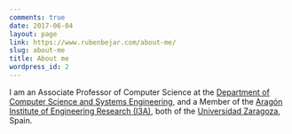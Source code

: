 ```yaml
---
comments: true
date: 2017-06-04
layout: page
link: https://www.rubenbejar.com/about-me/
slug: about-me
title: About me
wordpress_id: 2
---
```


I am an Associate Professor of Computer Science at the [Department of Computer Science and Systems Engineering](http://diis.unizar.es), and a Member of the [Aragón Institute of Engineering Research (I3A)](https://i3a.unizar.es), both of the [Universidad Zaragoza](http://www.unizar.es), Spain.
